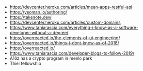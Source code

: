 - https://devcenter.heroku.com/articles/mean-apps-restful-api
- https://yeoman.io/authoring/
- https://takenote.dev/
- https://devcenter.heroku.com/articles/custom-domains
- https://www.taniarascia.com/everything-i-know-as-a-software-developer-without-a-degree/
- https://overreacted.io/the-elements-of-ui-engineering/
- https://overreacted.io/things-i-dont-know-as-of-2018/
- https://overreacted.io/
- https://www.taniarascia.com/developer-blogs-to-follow-2019/
- A16z has a crypto program in menlo park
- Thiel fellowship
